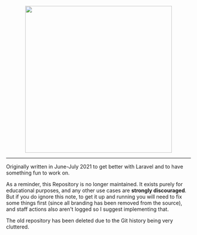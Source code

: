 <p align="center"><img src="https://raw.githubusercontent.com/FoxxoSnoot/laravel-roblox-clone/main/public/img/logo.png" width="400" style="max-width: 100%;"></p>
<hr>
Originally written in June-July 2021 to get better with Laravel and to have something fun to work on.

As a reminder, this Repository is no longer maintained. It exists purely for educational purposes, and any other use cases are **strongly discouraged**. But if you do ignore this note, to get it up and running you will need to fix some things first (since all branding has been removed from the source), and staff actions also aren't logged so I suggest implementing that.

The old repository has been deleted due to the Git history being very cluttered.
